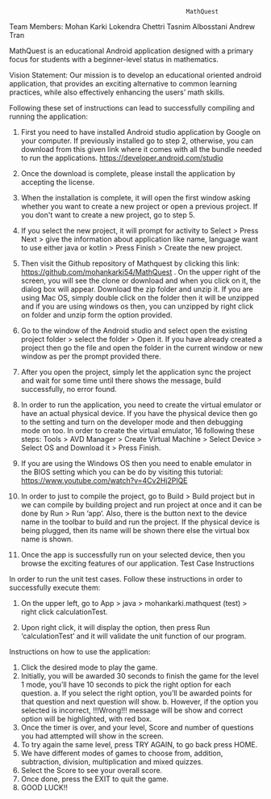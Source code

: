                                                      MathQuest
Team Members: 
Mohan Karki
Lokendra Chettri
Tasnim Albosstani
Andrew Tran
 
  MathQuest is an educational Android application designed with a primary focus for students with a beginner-level
status in mathematics.

Vision Statement:
 Our mission is to develop an educational oriented android application, that provides an exciting alternative to common learning practices, while also effectively enhancing the users’ math skills.
 

Following these set of instructions can lead to successfully compiling and running the application:

1.  First you need to have installed Android studio application by Google on your computer. If previously installed go to step 2, otherwise, you can download from this given link where it comes with all the bundle needed to run the applications.
https://developer.android.com/studio

2.  Once the download is complete, please install the application by accepting the license.


3.  When the installation is complete, it will open the first window asking whether you want to create a new project or open a previous project. If you don't want to create a new
project, go to step 5.

4.  If you select the new project, it will prompt for activity to Select > Press Next > give the
information about application like name, language want to use either java or kotlin >
Press Finish > Create the new project.

5.  Then visit the Github repository of Mathquest by clicking this link:
https://github.com/mohankarki54/MathQuest . On the upper right of the screen, you will see the clone or download and when you click on it, the dialog box will appear. Download the zip folder and unzip it. If you are using Mac OS, simply double click on the folder then it will be unzipped and if you are using windows os then, you can unzipped by right click on folder and unzip form the option provided.

6.  Go to the window of the Android studio and select open the existing project folder > select the folder > Open it. If you have already created a project then go the file and open the folder in the current window or new window as per the prompt provided there.

7.  After you open the project, simply let the application sync the project and wait for some time until there shows the message, build successfully, no error found.

8.  In order to run the application, you need to create the virtual emulator or have an actual physical device. If you have the physical device then go to the setting and turn on the developer mode and then debugging mode on too. In order to create the virtual emulator,
    16
following these steps: Tools > AVD Manager > Create Virtual Machine > Select Device > Select OS and Download it > Press Finish.

9. If you are using the Windows OS then you need to enable emulator in the BIOS setting
which you can be do by visiting this tutorial:
https://www.youtube.com/watch?v=4Cv2Hj2PlQE

10. In order to just to compile the project, go to Build > Build project but in we can compile
by building project and run project at once and it can be done by Run > Run ‘app’. Also, there is the button next to the device name in the toolbar to build and run the project. If the physical device is being plugged, then its name will be shown there else the virtual box name is shown.

11. Once the app is successfully run on your selected device, then you browse the exciting features of our application.
Test Case Instructions

In order to run the unit test cases. Follow these instructions in order to successfully execute them:

1. On the upper left, go to App > java > mohankarki.mathquest (test) > right click calculationTest.

2. Upon right click, it will display the option, then press Run ‘calculationTest’ and it will validate the unit function of our program.

 Instructions on how to use the application:

1.	Click the desired mode to play the game.
2.	Initially, you will be awarded 30 seconds to finish the game for the level 1 mode, you’ll have 10 seconds to pick the right option for each question.
a.	If you select the right option, you’ll be awarded points for that question and next question will show. 
b.	However, if the option you selected is incorrect, !!!Wrong!!! message will be show and correct option will be highlighted, with red box.
3.	Once the timer is over, and your level, Score and number of questions you had attempted will show in the screen.
4.	To try again the same level, press TRY AGAIN, to go back press HOME. 
5.	We have different modes of games to choose from, addition, subtraction, division, multiplication and mixed quizzes. 
6.	Select the Score to see your overall score.  
7.	Once done, press the EXIT to quit the game.
8.	GOOD LUCK!!

  
